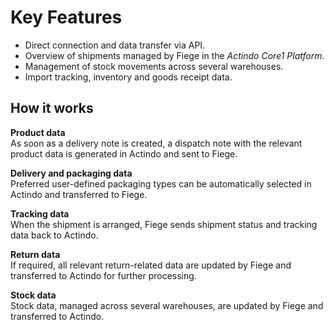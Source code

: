# Key Features

- Direct connection and data transfer via API.
- Overview of shipments managed by Fiege in the *Actindo Core1 Platform*.
- Management of stock movements across several warehouses.
- Import tracking, inventory and goods receipt data.


## How it works

**Product data**   
As soon as a delivery note is created, a dispatch note with the relevant product data is generated in Actindo and sent to Fiege.

**Delivery and packaging data**  
Preferred user-defined packaging types can be automatically selected in Actindo and transferred to Fiege.  

**Tracking data**   
When the shipment is arranged, Fiege sends shipment status and tracking data back to Actindo.

**Return data**   
If required, all relevant return-related data are updated by Fiege and transferred to Actindo for further processing. 

**Stock data**  
Stock data, managed across several warehouses, are updated by Fiege and transferred to Actindo.  

[comment]: <> (Fachreviewer: Bitte prüfen, ob es so stimmt, ggf. ergänzen)

